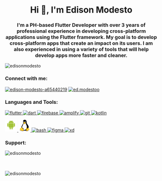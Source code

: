 <h1 align="center">Hi 👋, I'm Edison Modesto</h1>
<h3 align="center">I'm a PH-based Flutter Developer with over 3 years of professional experience in developing cross-platform applications using the Flutter framework. My goal is to develop cross-platform apps that create an impact on its users. I am also experienced in using a variety of tools that will help develop apps more faster and cleaner.</h3>

<p align="left"> <img src="https://komarev.com/ghpvc/?username=edisonmodesto&label=Profile%20views&color=0e75b6&style=flat" alt="edisonmodesto" /> </p>

<h3 align="left">Connect with me:</h3>
<p align="left">
<a href="https://linkedin.com/in/edison-modesto-a65440219" target="blank"><img align="center" src="https://raw.githubusercontent.com/rahuldkjain/github-profile-readme-generator/master/src/images/icons/Social/linked-in-alt.svg" alt="edison-modesto-a65440219" height="30" width="40" /></a>
<a href="https://fb.com/ed.modestoo" target="blank"><img align="center" src="https://raw.githubusercontent.com/rahuldkjain/github-profile-readme-generator/master/src/images/icons/Social/facebook.svg" alt="ed.modestoo" height="30" width="40" /></a>
</p>

<h3 align="left">Languages and Tools:</h3>
<a href="https://flutter.dev" target="_blank" rel="noreferrer"> <img src="https://www.vectorlogo.zone/logos/flutterio/flutterio-icon.svg" alt="flutter" width="40" height="40"/> </a>
<a href="https://dart.dev" target="_blank" rel="noreferrer"> <img src="https://www.vectorlogo.zone/logos/dartlang/dartlang-icon.svg" alt="dart" width="40" height="40"/> </a>
 <a href="https://firebase.google.com/" target="_blank" rel="noreferrer"> <img src="https://www.vectorlogo.zone/logos/firebase/firebase-icon.svg" alt="firebase" width="40" height="40"/> </a>
 <a href="https://aws.amazon.com/amplify/" target="_blank" rel="noreferrer"> <img src="https://docs.amplify.aws/assets/logo-dark.svg" alt="amplify" width="40" height="40"/> </a>
 <a href="https://git-scm.com/" target="_blank" rel="noreferrer"> <img src="https://www.vectorlogo.zone/logos/git-scm/git-scm-icon.svg" alt="git" width="40" height="40"/> </a>
 <a href="https://kotlinlang.org" target="_blank" rel="noreferrer"> <img src="https://www.vectorlogo.zone/logos/kotlinlang/kotlinlang-icon.svg" alt="kotlin" width="40" height="40"/> </a>
 
 <a href="https://developer.android.com" target="_blank" rel="noreferrer"> <img src="https://raw.githubusercontent.com/devicons/devicon/master/icons/android/android-original-wordmark.svg" alt="android" width="40" height="40"/> </a>
 <a href="https://www.linux.org/" target="_blank" rel="noreferrer"> <img src="https://raw.githubusercontent.com/devicons/devicon/master/icons/linux/linux-original.svg" alt="linux" width="40" height="40"/> </a>
 <a href="https://www.gnu.org/software/bash/" target="_blank" rel="noreferrer"> <img src="https://www.vectorlogo.zone/logos/gnu_bash/gnu_bash-icon.svg" alt="bash" width="40" height="40"/> </a>
 <a href="https://www.figma.com/" target="_blank" rel="noreferrer"> <img src="https://www.vectorlogo.zone/logos/figma/figma-icon.svg" alt="figma" width="40" height="40"/> </a>
 <a href="https://www.adobe.com/products/xd.html" target="_blank" rel="noreferrer"> <img src="https://cdn.worldvectorlogo.com/logos/adobe-xd.svg" alt="xd" width="40" height="40"/> </a>

<h3 align="left">Support:</h3>
<p><a href="https://ko-fi.com/edisonmodesto"> <img align="left" src="https://cdn.ko-fi.com/cdn/kofi3.png?v=3" height="50" width="210" alt="edisonmodesto" /></a></p><br><br><br>
<p><img align="center" src="https://github-readme-streak-stats.herokuapp.com/?user=edisonmodesto&" alt="edisonmodesto" /></p>

